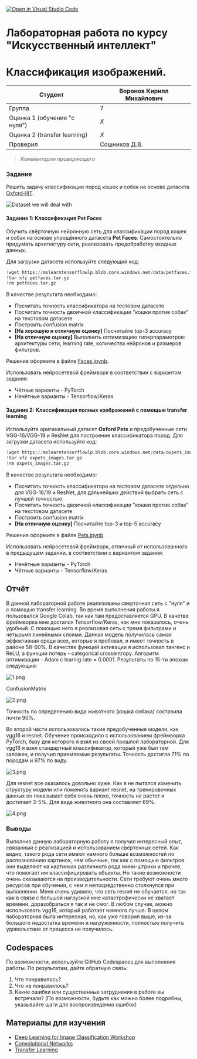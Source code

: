 [![Open in Visual Studio Code](https://classroom.github.com/assets/open-in-vscode-c66648af7eb3fe8bc4f294546bfd86ef473780cde1dea487d3c4ff354943c9ae.svg)](https://classroom.github.com/online_ide?assignment_repo_id=7812442&assignment_repo_type=AssignmentRepo)
# Лабораторная работа по курсу "Искусственный интеллект"
# Классификация изображений.

| Студент | Воронов Кирилл Михайлович |
|------|------|
| Группа  | 7 |
| Оценка 1 (обучение "с нуля") | *X* |
| Оценка 2 (transfer learning) | *X* |
| Проверил | Сошников Д.В. |

> *Комментарии проверяющего*
### Задание

Решить задачу классификации пород кошек и собак на основе датасета [Oxford-IIIT](https://www.robots.ox.ac.uk/~vgg/data/pets/).

![Dataset we will deal with](images/data.png)

#### Задание 1: Классификация Pet Faces

Обучить свёрточную нейронную сеть для классификации пород кошек и собак на основе упрощённого датасета **Pet Faces**. Самостоятельно придумать архитектуру сети, реализовать предобработку входных данных.

Для загрузки датасета используйте следующий код:

```python
!wget https://mslearntensorflowlp.blob.core.windows.net/data/petfaces.tar.gz
!tar xfz petfaces.tar.gz
!rm petfaces.tar.gz
```

В качестве результата необходимо:

* Посчитать точность классификатора на тестовом датасете
* Посчитать точность двоичной классификации "кошки против собак" на текстовом датасете
* Построить confusion matrix
* **[На хорошую и отличную оценку]** Посчитайте top-3 accuracy
* **[На отличную оценку]** Выполнить оптимизацию гиперпараметров: архитектуры сети, learning rate, количества нейронов и размеров фильтров.

Решение оформите в файле [Faces.ipynb](Faces.ipynb).

Использовать нейросетевой фреймворк в соответствии с вариантом задания:
   * Чётные варианты - PyTorch
   * Нечётные варианты - Tensorflow/Keras
#### Задание 2: Классификация полных изображений с помощью transfer learning

Используйте оригинальный датасет **Oxford Pets** и предобученные сети VGG-16/VGG-19 и ResNet для построение классификатора пород. Для загрузки датасета используйте код:

```python
!wget https://mslearntensorflowlp.blob.core.windows.net/data/oxpets_images.tar.gz
!tar xfz oxpets_images.tar.gz
!rm oxpets_images.tar.gz
```

В качестве результата необходимо:

* Посчитать точность классификатора на тестовом датасете отдельно для VGG-16/19 и ResNet, для дальнейших действий выбрать сеть с лучшей точностью
* Посчитать точность двоичной классификации "кошки против собак" на текстовом датасете
* Построить confusion matrix
* **[На отличную оценку]** Посчитайте top-3 и top-5 accuracy

Решение оформите в файле [Pets.ipynb](Pets.ipynb).

Использовать нейросетевой фреймворк, отличный от использованного в предыдущем задании, в соответствии с вариантом задания:
   * Нечётные варианты - PyTorch
   * Чётные варианты - Tensorflow/Keras

## Отчёт
В данной лабораторной работе реализованы сверточная сеть с "нуля" и с помощью transfer learning. Во время выполнения работы я пользовался Google Colab, так как там предоставляется GPU.  В качетве фреймворка мне достался Tensorflow/Keras, как мне показалось, очень удобный. С помощью него я реализовал сеть с тремя фильтрами и четырьмя линейными слоями. Данная модель получилась самая эффективная среди всех, которые я пробовал, и имеет точность в районе 58-60%. В качестве функций активации я использовал тангенс и ReLU, а функции потерь - categorical crossentropy. Алгоритм оптимизации - Adam с learnig rate = 0.0001.
Результаты по 15-ти эпохам следующий:

![1.png](images/1.png)

ConfusionMatrix

![2.png](images/2.png)

Точность по определению вида животного (кошка собака) составила почти 90%.


Во второй части использовались такие предобученные модели, как vgg16 и resnet. Обучение происходило с использованием фреймворка PyTorch, базу для которого я взял из своей прошлой лабораторной.  Для vgg16 я взял стандартный классификатор, который уже был там заложен, и получил приемлемые результаты. Точность достигла 71% по породам и 97% по виду.

![3.png](images/3.png)

Для resnet все оказалось довольно хуже. Как я не пытался изменить структуру модели или поменять вариант resnet, на тренировочных данных он показывает себя очень плохо, точность не растет и достигает 3-5%.  Для вида животного она составляет 69%.

![4.png](images/4.png)

### Выводы
Выполнив данную лабораторную работу я получил интересный опыт, связанный с реализацией и использованием сверточных сетей. Как видно, такого рода сети имеют намного больше возможностей по распознованию картинок, чем обычные, так как с помощью фильтров они выделяют на картинках различного рода мини-штрихи и прочее, что помогает им классифицировать объекты.  Но такие возможности очень сказываются на производительности. Сети требуют очень много ресурсов при обучении, с чем я непосредственно столкнулся при выполнении. Меня очень удивило, что сеть resnet не обучается, но так как в связи с большой нагрузкой мне катастрофически  не хватает времени, доразобраться я так и не смог. В любом случае, можно использовать vgg16, который работает намного лучше. В целом лабораторная была интересная, но, как уже говорил выше, из-за большого недостатка времени и нагруженности, полностью получить удовольствие от процесса не получилось. 


## Codespaces

По возможности, используйте GitHub Codespaces для выполнения работы. По результатам, дайте обратную связь:
1. Что понравилось?
1. Что не понравилось?
1. Какие ошибки или существенные затруднения в работе вы встречали? (По возможности, будьте как можно более подробны, указывайте шаги для воспроизведения ошибок)

## Материалы для изучения

* [Deep Learning for Image Classification Workshop](https://github.com/microsoft/workshop-library/blob/main/full/deep-learning-computer-vision/README.md)
* [Convolutional Networks](https://github.com/microsoft/AI-For-Beginners/blob/main/4-ComputerVision/07-ConvNets/README.md)
* [Transfer Learning](https://github.com/microsoft/AI-For-Beginners/blob/main/4-ComputerVision/08-TransferLearning/README.md)
